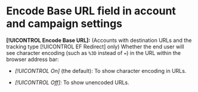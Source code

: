 # Encode Base URL field in account and campaign settings

**[!UICONTROL Encode Base URL]:** (Accounts with destination URLs and the tracking type [!UICONTROL EF Redirect] only) Whether the end user will see character encoding (such as `%3D` instead of `=`) in the URL within the browser address bar:

* *[!UICONTROL On]* (the default): To show character encoding in URLs.

* *[!UICONTROL Off]:* To show unencoded URLs.
